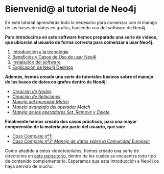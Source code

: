 # Bienvenid@ al tutorial de Neo4j

En este tutorial aprenderás todo lo necesario para comenzar con el manejo de las bases de datos en grafos, haciendo uso del software de Neo4j.

**Para introducirse en este software hemos preparado una serie de videos, que ubicarán al usuario de forma correcta para comenzar a usar Neo4j.**
1. [Introducción a la tecnología](https://www.youtube.com/watch?v=PgypzLFFUf8&t=2s)
2. [Beneficios y Casos de Uso de usar Neo4j](https://www.youtube.com/watch?v=zdFK9-HBczg&t=4s)
3. [Instalación del software]()
4. [Explicación de Neo4j Desktop](https://www.youtube.com/watch?v=Wn5qooV5TXc)

**Además, hemos creado una serie de tutoriales básicos sobre el manejo de las bases de datos en grafos dentro de Neo4j:**
- [_Creación de Nodos_]()
- [_Creación de Relaciones_]()
- [_Manejo del operador Match_](https://www.youtube.com/watch?v=UaQ3jn0Rzvk&t=1s)
- [_Manejo avanzado del operador Match_](https://www.youtube.com/watch?v=Vl6-5cWz6ig&t=11s)
- [_Manejo de los operadores Set, Remove y Delete_](https://www.youtube.com/watch?v=F2CfkPZf-5s&t=6s)

**Finalmente hemos creado dos casos prácticos, para una mayor comprensión de la materia por parte del usuario, que son:**
- [_Caso Complejo nº1:_]()
- [_Caso Complejo nº2: Manejo de datos sobre la Comunidad Europea:_](https://youtu.be/8tQAAaEsb8s)

Como añadido a estos videotutoriales, hemos creado una serie de directorios en [este repositorio](https://github.com/PW-Neo4j-Isa-Pablo/Neo4j), dentro de los cuales se encuentra todo tipo de contenido complementario. Esperamos que esta Introducción a Neo4j os haya servido de mucho.
